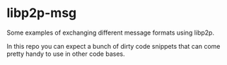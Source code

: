 # libp2p-msg

Some examples of exchanging different message formats using libp2p. 

In this repo you can expect a bunch of dirty code snippets that can come
pretty handy to use in other code bases.
